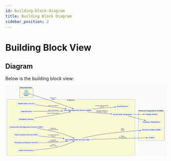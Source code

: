 ```yaml
---
id: building-block-diagram
title: Building Block Diagram
sidebar_position: 2
---
```


# Building Block View

## Diagram

Below is the building block view:

![Project-C Building Block Diagram](../../static/img/assets/BuildingBlockView/buildngBlockMainScope.png)
